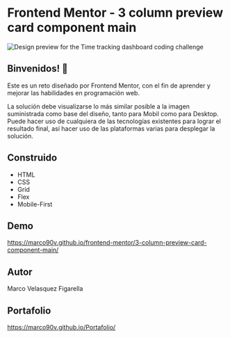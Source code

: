 # Frontend Mentor - 3 column preview card component main

![Design preview for the Time tracking dashboard coding challenge](./design/desktop-preview.jpg)

## Binvenidos! 👋

Este es un reto diseñado por Frontend Mentor, con el fin de aprender y mejorar las habilidades en programación web.

La solución debe visualizarse lo más similar posible a la imagen suministrada como base del diseño, tanto para Mobil como para Desktop.
Puede hacer uso de cualquiera de las tecnologías existentes para lograr el resultado final, así hacer uso de las plataformas varias para desplegar la solución.

## Construido
 * HTML
 * CSS
 * Grid
 * Flex
 * Mobile-First
## Demo
https://marco90v.github.io/frontend-mentor/3-column-preview-card-component-main/
## Autor
Marco Velasquez Figarella
## Portafolio
https://marco90v.github.io/Portafolio/